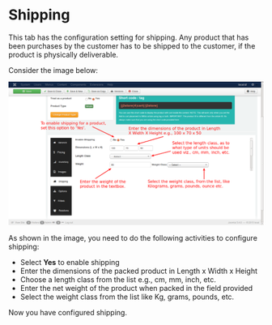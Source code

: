 # Shipping

This tab has the configuration setting for shipping. Any product that has been purchases by the customer has to be shipped to the customer, if the product is physically deliverable.

Consider the image below:

![Simple Shipping](product_simple_shipping.png)

As shown in the image, you need to do the following activities to configure shipping:

* Select **Yes** to enable shipping
* Enter the dimensions of the packed product in Length x Width x Height
* Choose a length class from the list e.g., cm, mm, inch, etc.
* Enter the net weight of the product when packed in the field provided
* Select the weight class from the list like Kg, grams, pounds, etc.

Now you have configured shipping.